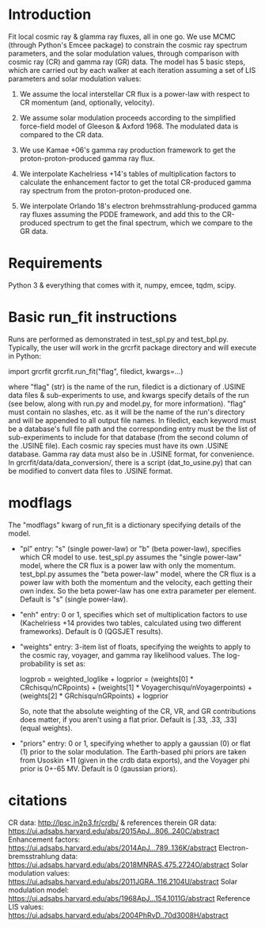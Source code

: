
# Introduction

Fit local cosmic ray & glamma ray fluxes, all in one go. We use MCMC (through Python's Emcee package) to constrain the cosmic ray spectrum parameters, and the solar modulation values, through comparison with cosmic ray (CR) and gamma ray (GR) data. The model has 5 basic steps, which are carried out by each walker at each iteration assuming a set of LIS parameters and solar modulation values:

1. We assume the local interstellar CR flux is a power-law with respect to CR momentum (and, optionally, velocity).

2. We assume solar modulation proceeds according to the simplified force-field model of Gleeson & Axford 1968. The modulated data is compared to the CR data.

2. We use Kamae +06's gamma ray production framework to get the proton-proton-produced gamma ray flux.

3. We interpolate Kachelriess +14's tables of multiplication factors to calculate the enhancement factor to get the total CR-produced gamma ray spectrum from the proton-proton-produced one.

4. We interpolate Orlando 18's electron brehmsstrahlung-produced gamma ray fluxes assuming the PDDE framework, and add this to the CR-produced spectrum to get the final spectrum, which we compare to the GR data.


# Requirements

Python 3 & everything that comes with it, numpy, emcee, tqdm, scipy.


# Basic run_fit instructions

Runs are performed as demonstrated in test_spl.py and test_bpl.py. Typically, the user will work in the grcrfit package directory and will execute in Python:

import grcrfit
grcrfit.run_fit("flag", filedict, kwargs=...)

where "flag" (str) is the name of the run, filedict is a dictionary of .USINE data files & sub-experiments to use, and kwargs specify details of the run (see below, along with run.py and model.py, for more information). "flag" must contain no slashes, etc. as it will be the name of the run's directory and will be appended to all output file names. In filedict, each keyword must be a database's full file path and the corresponding entry must be the list of sub-experiments to include for that database (from the second column of the .USINE file). Each cosmic ray species must have its own .USINE database. Gamma ray data must also be in .USINE format, for convenience. In grcrfit/data/data_conversion/, there is a script (dat_to_usine.py) that can be modified to convert data files to .USINE format.


# modflags

The "modflags" kwarg of run_fit is a dictionary specifying details of the model.

- "pl" entry: "s" (single power-law) or "b" (beta power-law), specifies which CR model to use. test_spl.py assumes the "single power-law" model, where the CR flux is a power law with only the momentum. test_bpl.py assumes the "beta power-law" model, where the CR flux is a power law with both the momentum and the velocity, each getting their own index. So the beta power-law has one extra parameter per element. Default is "s" (single power-law).

- "enh" entry: 0 or 1, specifies which set of multiplication factors to use (Kachelriess +14 provides two tables, calculated using two different frameworks). Default is 0 (QGSJET results).

- "weights" entry: 3-item list of floats, specifying the weights to apply to the cosmic ray, voyager, and gamma ray likelihood values. The log-probability is set as:

    logprob = weighted_loglike + logprior = (weights[0] * CRchisqu/nCRpoints) + (weights[1] * Voyagerchisqu/nVoyagerpoints) + (weights[2] * GRchisqu/nGRpoints) + logprior

    So, note that the absolute weighting of the CR, VR, and GR contributions does matter, if you aren't using a flat prior. Default is [.33, .33, .33] (equal weights).

- "priors" entry: 0 or 1, specifying whether to apply a gaussian (0) or flat (1) prior to the solar modulation. The Earth-based phi priors are taken from Usoskin +11 (given in the crdb data exports), and the Voyager phi prior is 0+-65 MV. Default is 0 (gaussian priors).


# citations

CR data: http://lpsc.in2p3.fr/crdb/ & references therein
GR data: https://ui.adsabs.harvard.edu/abs/2015ApJ...806..240C/abstract
Enhancement factors: https://ui.adsabs.harvard.edu/abs/2014ApJ...789..136K/abstract
Electron-bremsstrahlung data: https://ui.adsabs.harvard.edu/abs/2018MNRAS.475.2724O/abstract
Solar modulation values: https://ui.adsabs.harvard.edu/abs/2011JGRA..116.2104U/abstract
Solar modulation model: https://ui.adsabs.harvard.edu/abs/1968ApJ...154.1011G/abstract
Reference LIS values: https://ui.adsabs.harvard.edu/abs/2004PhRvD..70d3008H/abstract
